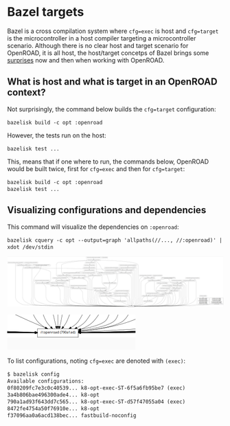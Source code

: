 # Bazel targets

Bazel is a cross compilation system where `cfg=exec` is host and `cfg=target` is the microcontroller in a host compiler targeting a microcontroller scenario. Although there is no clear host and target scenario for OpenROAD, it is all host, the host/target concetps of Bazel brings some [surprises](https://en.wikipedia.org/wiki/Principle_of_least_astonishment) now and then when working with OpenROAD.

## What is host and what is target in an OpenROAD context?

Not surprisingly, the command below builds the `cfg=target` configuration:

    bazelisk build -c opt :openroad

However, the tests run on the host:

    bazelisk test ...

This, means that if one where to run, the commands below, OpenROAD would be built twice, first for `cfg=exec` and then for `cfg=target`:

    bazelisk build -c opt :openroad
    bazelisk test ...

## Visualizing configurations and dependencies

This command will visualize the dependencies on `:openroad`:

    bazelisk cquery -c opt --output=graph 'allpaths(//..., //:openroad)' | xdot /dev/stdin

![alt text](openroad-all-dependencies.png)

![alt text](openroad-cfg-exec.png)

To list configurations, noting `cfg=exec` are denoted with `(exec)`:

    $ bazelisk config
    Available configurations:
    0f80209fc7e3c0c40539... k8-opt-exec-ST-6f5a6fb95be7 (exec)
    3a4b806bae496300ade4... k8-opt
    790a1ad93f643dd7c565... k8-opt-exec-ST-d57f47055a04 (exec)
    8472fe4754a50f76910e... k8-opt
    f37096aa0a6acd138bec... fastbuild-noconfig
